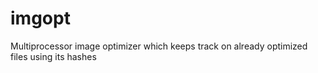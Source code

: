 # imgopt
Multiprocessor image optimizer which keeps track on already optimized files using its hashes
